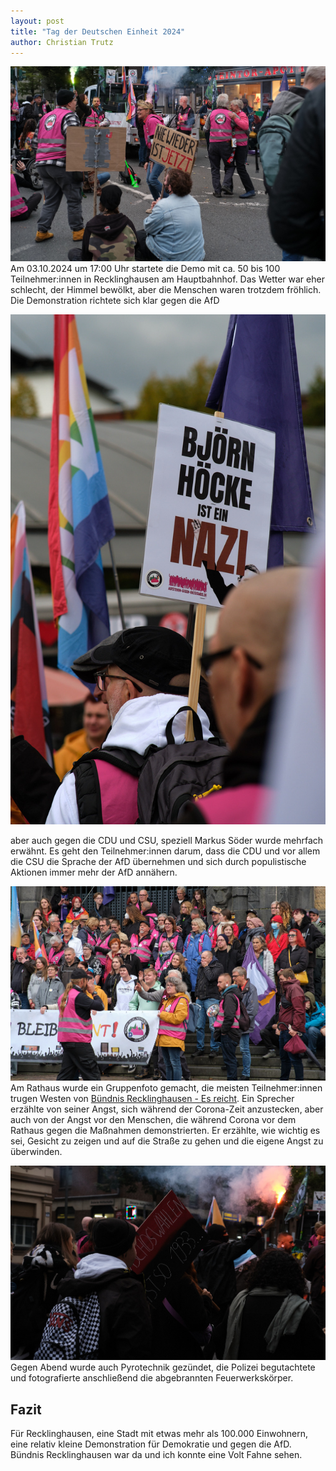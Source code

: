 ```yaml
---
layout: post
title: "Tag der Deutschen Einheit 2024"
author: Christian Trutz
---
```


![Demo in Recklinghausen](/assets/img/2024-10-03-demo-recklinghausen/2024-10-03-0039.jpg)
Am 03.10.2024 um 17:00 Uhr startete die Demo mit ca. 50 bis 100 Teilnehmer:innen in Recklinghausen am Hauptbahnhof. Das Wetter war eher schlecht, der Himmel bewölkt, aber die Menschen waren trotzdem fröhlich. Die Demonstration richtete sich klar gegen die AfD

![Höcke ist ein Nazi](/assets/img/2024-10-03-demo-recklinghausen/2024-10-03-0004.jpg)

aber auch gegen die CDU und CSU, speziell Markus Söder wurde mehrfach erwähnt. Es geht den Teilnehmer:innen darum, dass die CDU und vor allem die CSU die Sprache der AfD übernehmen und sich durch populistische Aktionen immer mehr der AfD annähern.
 
![Rathaus](/assets/img/2024-10-03-demo-recklinghausen/2024-10-03-0016.jpg)
Am Rathaus wurde ein Gruppenfoto gemacht, die meisten Teilnehmer:innen trugen Westen von [Bündnis Recklinghausen - Es reicht](https://www.buendnis-recklinghausen.de/). Ein Sprecher erzählte von seiner Angst, sich während der Corona-Zeit anzustecken, aber auch von der Angst vor den Menschen, die während Corona vor dem Rathaus gegen die Maßnahmen demonstrierten. Er erzählte, wie wichtig es sei, Gesicht zu zeigen und auf die Straße zu gehen und die eigene Angst zu überwinden.

![Pyrotechnik](/assets/img/2024-10-03-demo-recklinghausen/2024-10-03-0025.jpg)
Gegen Abend wurde auch Pyrotechnik gezündet, die Polizei begutachtete und fotografierte anschließend die abgebrannten Feuerwerkskörper.

## Fazit
Für Recklinghausen, eine Stadt mit etwas mehr als 100.000 Einwohnern, eine relativ kleine Demonstration für Demokratie und gegen die AfD. Bündnis Recklinghausen war da und ich konnte eine Volt Fahne sehen.
